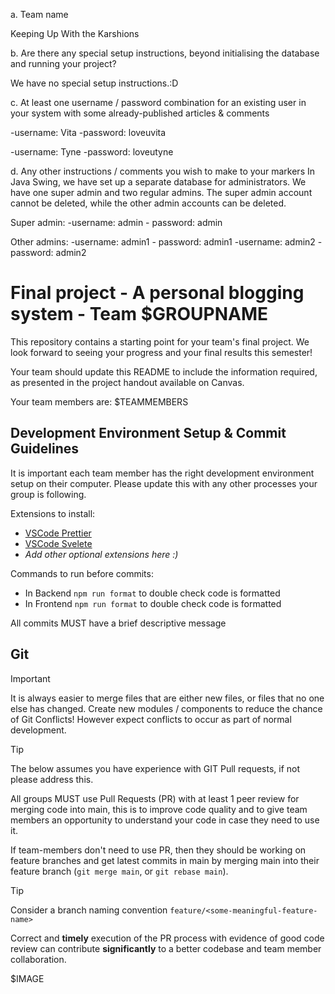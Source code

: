 a. Team name

Keeping Up With the Karshions

b. Are there any special setup instructions, beyond initialising the database and running your project?

We have no special setup instructions.:D

c. At least one username / password combination for an existing user in your system with some already-published articles & comments

-username: Vita -password: loveuvita

-username: Tyne -password: loveutyne

d. Any other instructions / comments you wish to make to your markers
In Java Swing, we have set up a separate database for administrators. We have one super admin and two regular admins. The super admin account cannot be deleted, while the other admin accounts can be deleted.

Super admin:
-username: admin - password: admin

Other admins:
-username: admin1 - password: admin1
-username: admin2 - password: admin2















# Final project - A personal blogging system - Team $GROUPNAME

This repository contains a starting point for your team's final project. We look forward to seeing your progress and your final results this semester!

Your team should update this README to include the information required, as presented in the project handout available on Canvas.

Your team members are:
$TEAMMEMBERS

## Development Environment Setup & Commit Guidelines

It is important each team member has the right development environment setup on their computer.
Please update this with any other processes your group is following.

Extensions to install:

- [VSCode Prettier](https://marketplace.visualstudio.com/items?itemName=esbenp.prettier-vscode)
- [VSCode Svelete](https://marketplace.visualstudio.com/items?itemName=svelte.svelte-vscode)
- _Add other optional extensions here :)_

Commands to run before commits:

- In Backend `npm run format` to double check code is formatted
- In Frontend `npm run format` to double check code is formatted

All commits MUST have a brief descriptive message

## Git

> [!IMPORTANT]
> It is always easier to merge files that are either new files, or files that no one else has changed. Create new modules / components to reduce the chance of Git Conflicts! However expect conflicts to occur as part of normal development.

> [!TIP]
> The below assumes you have experience with GIT Pull requests, if not please address this.

All groups MUST use Pull Requests (PR) with at least 1 peer review for merging code into main, this is to improve code quality and to give team members an opportunity to understand your code in case they need to use it.

If team-members don't need to use PR, then they should be working on feature branches and get latest commits in main by merging main into their feature branch (`git merge main`, or `git rebase main`).

> [!TIP]
> Consider a branch naming convention `feature/<some-meaningful-feature-name>`

Correct and **timely** execution of the PR process with evidence of good code review can contribute **significantly** to a better codebase and team member collaboration.

$IMAGE
